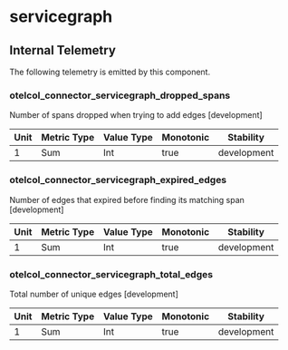 [comment]: <> (Code generated by mdatagen. DO NOT EDIT.)

# servicegraph

## Internal Telemetry

The following telemetry is emitted by this component.

### otelcol_connector_servicegraph_dropped_spans

Number of spans dropped when trying to add edges [development]

| Unit | Metric Type | Value Type | Monotonic | Stability |
| ---- | ----------- | ---------- | --------- | --------- |
| 1 | Sum | Int | true | development |

### otelcol_connector_servicegraph_expired_edges

Number of edges that expired before finding its matching span [development]

| Unit | Metric Type | Value Type | Monotonic | Stability |
| ---- | ----------- | ---------- | --------- | --------- |
| 1 | Sum | Int | true | development |

### otelcol_connector_servicegraph_total_edges

Total number of unique edges [development]

| Unit | Metric Type | Value Type | Monotonic | Stability |
| ---- | ----------- | ---------- | --------- | --------- |
| 1 | Sum | Int | true | development |
